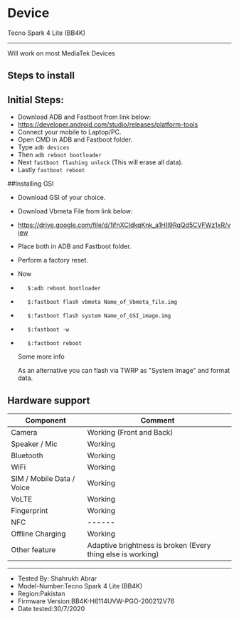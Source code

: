 # Device
Tecno Spark 4 Lite (BB4K)

***
Will work on most MediaTek Devices

## Steps to install

## Initial Steps:
* Download ADB and Fastboot from link below:
* https://developer.android.com/studio/releases/platform-tools
* Connect your mobile to Laptop/PC.
* Open CMD in ADB and Fastboot folder.
* Type `adb devices`
* Then `adb reboot bootloader`
* Next `fastboot flashing unlock` (This will erase all data).
* Lastly `fastboot reboot`

##Installing GSI
* Download GSI of your choice.
* Download Vbmeta File from link below: 
* https://drive.google.com/file/d/1ifnXCIdkqKnk_a1HII9RqQd5CVFWz1xR/view
* Place both in ADB and Fastboot folder.
* Perform a factory reset.
* Now 
*        $:adb reboot bootloader
*        $:fastboot flash vbmeta Name_of_Vbmeta_file.img
*        $:fastboot flash system Name_of_GSI_image.img
*        $:fastboot -w 
*        $:fastboot reboot
       
     Some more info

    As an alternative you can flash via TWRP as "System Image" and format data.

## Hardware support

| Component                 |      Comment                                              |
|---------------------------|-----------------------------------------------------------|
| Camera                    | Working (Front and Back)                                                    |
| Speaker / Mic             |  Working                                                  |
| Bluetooth                 | Working                                                   |
| WiFi                      | Working                                                   |
| SIM / Mobile Data / Voice | Working                                                   |
| VoLTE                     | Working                                                    |
| Fingerprint               | Working                                                    |
| NFC                       | ------                                                   |
| Offline Charging          | Working                                                   |
| Other feature             | Adaptive brightness is broken (Every thing else is working)                                                    |
---

* Tested By: Shahrukh Abrar
* Model-Number:Tecno Spark 4 Lite (BB4K)
* Region:Pakistan
* Firmware Version:BB4K-H6114UVW-PGO-200212V76
* Date tested:30/7/2020